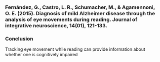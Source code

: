 ### Fernández, G., Castro, L. R., Schumacher, M., & Agamennoni, O. E. (2015). Diagnosis of mild Alzheimer disease through the analysis of eye movements during reading. Journal of integrative neuroscience, 14(01), 121-133.
### Conclusion
Tracking eye movement while reading can provide information about whether one is cognitively impaired